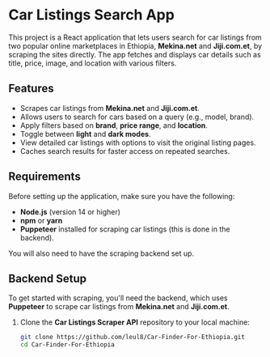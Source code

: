# Car Listings Search App

This project is a React application that lets users search for car listings from two popular online marketplaces in Ethiopia, **Mekina.net** and **Jiji.com.et**, by scraping the sites directly. The app fetches and displays car details such as title, price, image, and location with various filters.

## Features

- Scrapes car listings from **Mekina.net** and **Jiji.com.et**.
- Allows users to search for cars based on a query (e.g., model, brand).
- Apply filters based on **brand**, **price range**, and **location**.
- Toggle between **light** and **dark modes**.
- View detailed car listings with options to visit the original listing pages.
- Caches search results for faster access on repeated searches.

## Requirements

Before setting up the application, make sure you have the following:

- **Node.js** (version 14 or higher)
- **npm** or **yarn**
- **Puppeteer** installed for scraping car listings (this is done in the backend).

You will also need to have the scraping backend set up.

## Backend Setup

To get started with scraping, you'll need the backend, which uses **Puppeteer** to scrape car listings from **Mekina.net** and **Jiji.com.et**.

1. Clone the **Car Listings Scraper API** repository to your local machine:

   ```bash
   git clone https://github.com/leul8/Car-Finder-For-Ethiopia.git
   cd Car-Finder-For-Ethiopia
